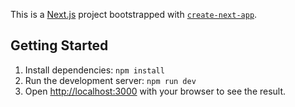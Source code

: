 This is a [Next.js](https://nextjs.org/) project bootstrapped with [`create-next-app`](https://github.com/vercel/next.js/tree/canary/packages/create-next-app).

## Getting Started

1. Install dependencies: `npm install`
2. Run the development server: `npm run dev`
3. Open [http://localhost:3000](http://localhost:3000) with your browser to see the result.